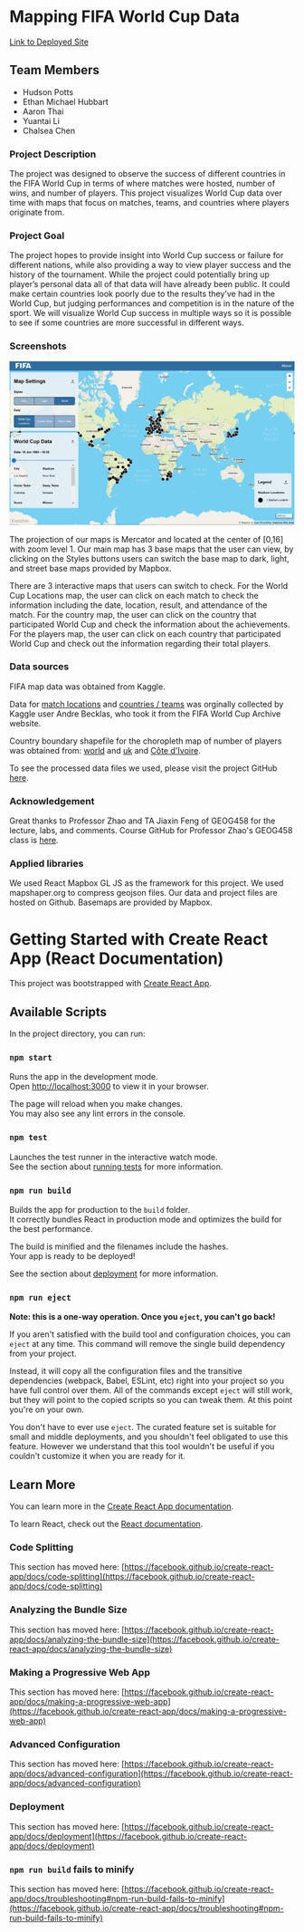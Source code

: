 # Mapping FIFA World Cup Data

[Link to Deployed Site](https://geog-458-final-project.pages.dev/)

## Team Members
- Hudson Potts 
- Ethan Michael Hubbart
- Aaron Thai
- Yuantai Li
- Chalsea Chen

### Project Description
The project was designed to observe the success of different countries in the FIFA World Cup in terms of where matches were hosted, number of wins, and number of players. This project visualizes World Cup data over time with maps that focus on matches, teams, and countries where players originate from. 
  
### Project Goal
The project hopes to provide insight into World Cup success or failure for different nations, while also providing a way to view player success and the history of the tournament. While the project could potentially bring up player’s personal data all of that data will have already been public. It could make certain countries look poorly due to the results they’ve had in the World Cup, but judging performances and competition is in the nature of the sport. We will visualize World Cup success in multiple ways so it is possible to see if some countries are more successful in different ways.

### Screenshots
![Screenshot of map of stadiums](src/assets/img/Screenshot_Map1.jpg)

The projection of our maps is Mercator and located at the center of [0,16] with zoom level 1. Our main map has 3 base maps that the user can view, by clicking on the Styles buttons users can switch the base map to dark, light, and street base maps provided by Mapbox. 

There are 3 interactive maps that users can switch to check. For the World Cup Locations map, the user can click on each match to check the information including the date, location, result, and attendance of the match. For the country map, the user can click on the country that participated World Cup and check the information about the achievements. For the players map, the user can click on each country that participated World Cup and check out the information regarding their total players. 


### Data sources
 FIFA map data was obtained from Kaggle. 

Data for [match locations](https://www.kaggle.com/datasets/abecklas/fifa-world-cup?resource=download&select=WorldCupMatches.csv) and [countries / teams](https://www.kaggle.com/datasets/abecklas/fifa-world-cup?resource=download&select=WorldCupPlayers.csv) was orginally collected by Kaggle user Andre Becklas, who took it from the FIFA World Cup Archive website. 

Country boundary shapefile for the choropleth map of number of players was obtained from: [world](https://datahub.io/core/geo-countries) and [uk](https://geoportal.statistics.gov.uk/datasets/ons::countries-december-2021-uk-bgc/explore?location=52.905565%2C-1.566814%2C6.12&showTable=true)
and [Côte d'Ivoire](https://data.humdata.org/dataset/cod-ab-civ).


To see the processed data files we used, please visit the project GitHub [here](https://github.com/ehubbartt/geog-458-final-project/tree/master/src/asset).

### Acknowledgement

Great thanks to Professor Zhao and TA Jiaxin Feng of GEOG458 for the lecture, labs, and comments.
Course GitHub for Professor Zhao's GEOG458 class is [here](https://github.com/jakobzhao/geog458).


### Applied libraries
We used React Mapbox GL JS as the framework for this project. We used mapshaper.org to compress geojson files. Our data and project files are hosted on Github. Basemaps are provided by Mapbox.

# Getting Started with Create React App (React Documentation)

This project was bootstrapped with [Create React App](https://github.com/facebook/create-react-app).

## Available Scripts

In the project directory, you can run:

### `npm start`

Runs the app in the development mode.\
Open [http://localhost:3000](http://localhost:3000) to view it in your browser.

The page will reload when you make changes.\
You may also see any lint errors in the console.

### `npm test`

Launches the test runner in the interactive watch mode.\
See the section about [running tests](https://facebook.github.io/create-react-app/docs/running-tests) for more information.

### `npm run build`

Builds the app for production to the `build` folder.\
It correctly bundles React in production mode and optimizes the build for the best performance.

The build is minified and the filenames include the hashes.\
Your app is ready to be deployed!

See the section about [deployment](https://facebook.github.io/create-react-app/docs/deployment) for more information.

### `npm run eject`

**Note: this is a one-way operation. Once you `eject`, you can't go back!**

If you aren't satisfied with the build tool and configuration choices, you can `eject` at any time. This command will remove the single build dependency from your project.

Instead, it will copy all the configuration files and the transitive dependencies (webpack, Babel, ESLint, etc) right into your project so you have full control over them. All of the commands except `eject` will still work, but they will point to the copied scripts so you can tweak them. At this point you're on your own.

You don't have to ever use `eject`. The curated feature set is suitable for small and middle deployments, and you shouldn't feel obligated to use this feature. However we understand that this tool wouldn't be useful if you couldn't customize it when you are ready for it.

## Learn More

You can learn more in the [Create React App documentation](https://facebook.github.io/create-react-app/docs/getting-started).

To learn React, check out the [React documentation](https://reactjs.org/).

### Code Splitting

This section has moved here: [https://facebook.github.io/create-react-app/docs/code-splitting](https://facebook.github.io/create-react-app/docs/code-splitting)

### Analyzing the Bundle Size

This section has moved here: [https://facebook.github.io/create-react-app/docs/analyzing-the-bundle-size](https://facebook.github.io/create-react-app/docs/analyzing-the-bundle-size)

### Making a Progressive Web App

This section has moved here: [https://facebook.github.io/create-react-app/docs/making-a-progressive-web-app](https://facebook.github.io/create-react-app/docs/making-a-progressive-web-app)

### Advanced Configuration

This section has moved here: [https://facebook.github.io/create-react-app/docs/advanced-configuration](https://facebook.github.io/create-react-app/docs/advanced-configuration)

### Deployment

This section has moved here: [https://facebook.github.io/create-react-app/docs/deployment](https://facebook.github.io/create-react-app/docs/deployment)

### `npm run build` fails to minify

This section has moved here: [https://facebook.github.io/create-react-app/docs/troubleshooting#npm-run-build-fails-to-minify](https://facebook.github.io/create-react-app/docs/troubleshooting#npm-run-build-fails-to-minify)
